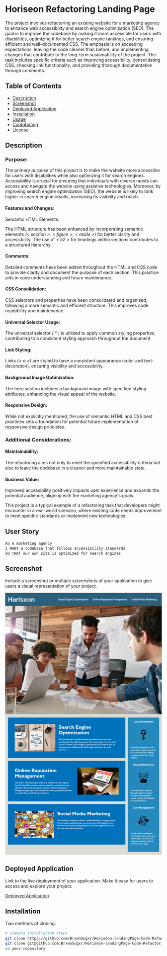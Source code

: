 # Horiseon Refactoring Landing Page


The project involves refactoring an existing website for a marketing agency to enhance web accessibility and search engine optimization (SEO). The goal is to improve the codebase by making it more accessible for users with disabilities, optimizing it for better search engine rankings, and ensuring efficient and well-documented CSS. The emphasis is on exceeding expectations, leaving the code cleaner than before, and implementing changes that contribute to the long-term sustainability of the project. The task includes specific criteria such as improving accessibility, consolidating CSS, checking link functionality, and providing thorough documentation through comments.

## Table of Contents

- [Description](#description)
- [Screenshot](#screenshot)
- [Deployed Application](#deployed-application)
- [Installation](#installation)
- [Usage](#usage)
- [Contributing](#contributing)
- [License](#license)

## Description

### Purpose:
The primary purpose of this project is to make the website more accessible for users with disabilities while also optimizing it for search engines. Accessibility is crucial for ensuring that individuals with diverse needs can access and navigate the website using assistive technologies. Moreover, by improving search engine optimization (SEO), the website is likely to rank higher in search engine results, increasing its visibility and reach.

#### Features and Changes:
Semantic HTML Elements:

The HTML structure has been enhanced by incorporating semantic elements _(< section >, < figure >, < aside >)_ for better clarity and accessibility.
The use of _< h2 >_ for headings within sections contributes to a structured hierarchy.

#### Comments:
Detailed comments have been added throughout the HTML and CSS code to provide clarity and document the purpose of each section. This practice aids in code understanding and future maintenance.

#### CSS Consolidation:
CSS selectors and properties have been consolidated and organized, following a more semantic and efficient structure. This improves code readability and maintenance.

#### Universal Selector Usage:
The universal selector _( * )_ is utilized to apply common styling properties, contributing to a consistent styling approach throughout the document.

#### Link Styling:
Links _(< a >)_ are styled to have a consistent appearance (color and text-decoration), ensuring visibility and accessibility.

#### Background Image Optimization:
The hero section includes a background image with specified styling attributes, enhancing the visual appeal of the website.

#### Responsive Design:
While not explicitly mentioned, the use of semantic HTML and CSS best practices sets a foundation for potential future implementation of responsive design principles.

### Additional Considerations:
#### Maintainability:  
The refactoring aims not only to meet the specified accessibility criteria but also to leave the codebase in a cleaner and more maintainable state.
#### Business Value: 
Improved accessibility positively impacts user experience and expands the potential audience, aligning with the marketing agency's goals.


This project is a typical example of a refactoring task that developers might encounter in a real-world scenario, where existing code needs improvement to meet specific standards or implement new technologies.

## User Story

```
AS A marketing agency
I WANT a codebase that follows accessibility standards
SO THAT our own site is optimized for search engines
```

## Screenshot

Include a screenshot or multiple screenshots of your application to give users a visual representation of your project.

![The Horiseon webpage includes a navigation bar, a header image, and cards with text and images at the bottom of the page.](./Assets/01-html-css-git-homework-demo.png)

## Deployed Application

Link to the live deployment of your application. Make it easy for users to access and explore your project.

[Deployed Application](https://brxwnsugxr.github.io/Horiseon-landingPage-Code-Refactoring-Repository/)

## Installation

Two methods of cloning. 

```bash
# Example installation steps
git clone https://github.com/BrxwnSugxr/Horiseon-landingPage-Code-Refactoring-Repository.git
git clone git@github.com:BrxwnSugxr/Horiseon-landingPage-Code-Refactoring-Repository.git
cd your-repository
```
